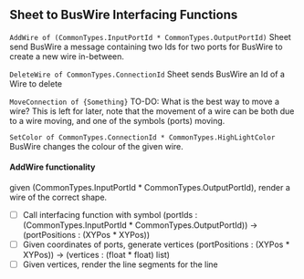## Sheet to BusWire Interfacing Functions

`AddWire of (CommonTypes.InputPortId * CommonTypes.OutputPortId)`
Sheet send BusWire a message containing two Ids for two ports for BusWire to create a new wire in-between.

`DeleteWire of CommonTypes.ConnectionId`
Sheet sends BusWire an Id of a Wire to delete

`MoveConnection of {Something}`
TO-DO: What is the best way to move a wire?
This is left for later, note that the movement of a wire can be both due to a wire moving, and one of the symbols (ports) moving.

`SetColor of CommonTypes.ConnectionId * CommonTypes.HighLightColor`
BusWire changes the colour of the given wire.


#### AddWire functionality
given (CommonTypes.InputPortId * CommonTypes.OutputPortId), render a wire of the correct shape.

- [ ] Call interfacing function with symbol (portIds : (CommonTypes.InputPortId * CommonTypes.OutputPortId)) -> (portPositions : (XYPos * XYPos))
- [ ] Given coordinates of ports, generate vertices (portPositions : (XYPos * XYPos)) -> (vertices : (float * float) list)
- [ ] Given vertices, render the line segments for the line

